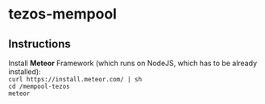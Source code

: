 # tezos-mempool

## Instructions

Install **Meteor** Framework (which runs on NodeJS, which has to be already installed): <br/>
`curl https://install.meteor.com/ | sh` <br/>
`cd /mempool-tezos` <br/>
`meteor` <br/>
